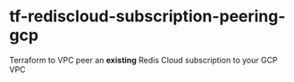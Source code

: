 # tf-rediscloud-subscription-peering-gcp
Terraform to VPC peer an **existing** Redis Cloud subscription to your GCP VPC
